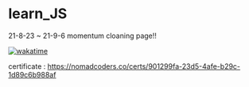 # learn_JS
21-8-23 ~ 21-9-6 
momentum cloaning page!!

[![wakatime](https://wakatime.com/badge/user/edfb174f-997d-4b7d-adce-a0da65b85634/project/e8874bab-c894-4a13-bc27-6d8175a77a6b.svg)](https://wakatime.com/badge/user/edfb174f-997d-4b7d-adce-a0da65b85634/project/e8874bab-c894-4a13-bc27-6d8175a77a6b)

certificate : https://nomadcoders.co/certs/901299fa-23d5-4afe-b29c-1d89c6b988af
